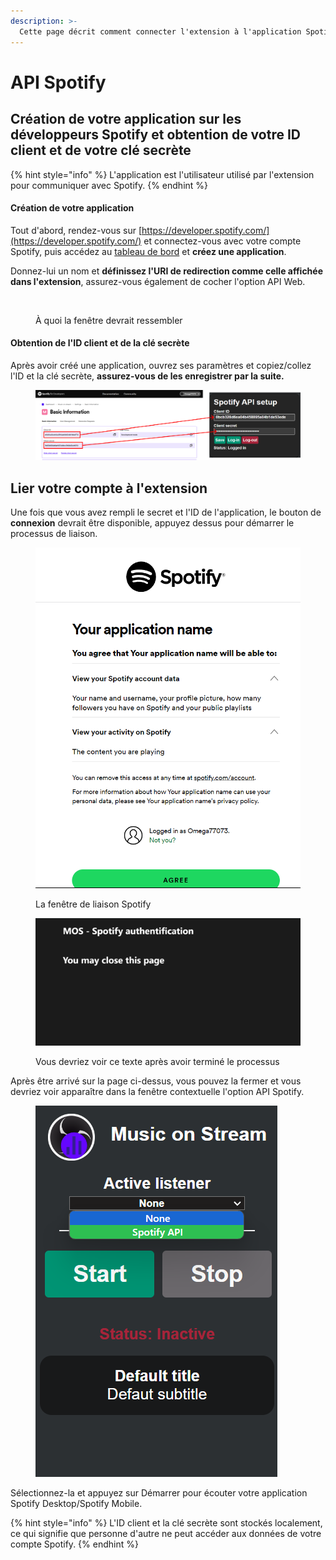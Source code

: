 ```yaml
---
description: >-
  Cette page décrit comment connecter l'extension à l'application Spotify
---
```


# API Spotify

## Création de votre application sur les développeurs Spotify et obtention de votre ID client et de votre clé secrète

{% hint style="info" %}
L'application est l'utilisateur utilisé par l'extension pour communiquer avec Spotify.
{% endhint %}

#### Création de votre application

Tout d'abord, rendez-vous sur [https://developer.spotify.com/](https://developer.spotify.com/) et connectez-vous avec votre compte Spotify, puis accédez au [tableau de bord](https://developer.spotify.com/dashboard) et **créez une application**.

Donnez-lui un nom et **définissez l'URI de redirection comme celle affichée dans l'extension**, assurez-vous également de cocher l'option API Web.

<figure><img src="../.gitbook/assets/Group 3.png" alt=""><figcaption><p>À quoi la fenêtre devrait ressembler</p></figcaption></figure>

#### Obtention de l'ID client et de la clé secrète

Après avoir créé une application, ouvrez ses paramètres et copiez/collez l'ID et la clé secrète, **assurez-vous de les enregistrer par la suite.**

<figure><img src="../.gitbook/assets/Group 2 (2).png" alt=""><figcaption></figcaption></figure>

## Lier votre compte à l'extension

Une fois que vous avez rempli le secret et l'ID de l'application, le bouton de **connexion** devrait être disponible, appuyez dessus pour démarrer le processus de liaison.

<figure><img src="../.gitbook/assets/image (5).png" alt=""><figcaption><p>La fenêtre de liaison Spotify</p></figcaption></figure>

<figure><img src="../.gitbook/assets/image (6).png" alt=""><figcaption><p>Vous devriez voir ce texte après avoir terminé le processus</p></figcaption></figure>

Après être arrivé sur la page ci-dessus, vous pouvez la fermer et vous devriez voir apparaître dans la fenêtre contextuelle l'option API Spotify.

<figure><img src="../.gitbook/assets/image (7).png" alt=""><figcaption></figcaption></figure>

Sélectionnez-la et appuyez sur Démarrer pour écouter votre application Spotify Desktop/Spotify Mobile.

{% hint style="info" %}
L'ID client et la clé secrète sont stockés localement, ce qui signifie que personne d'autre ne peut accéder aux données de votre compte Spotify.
{% endhint %}
